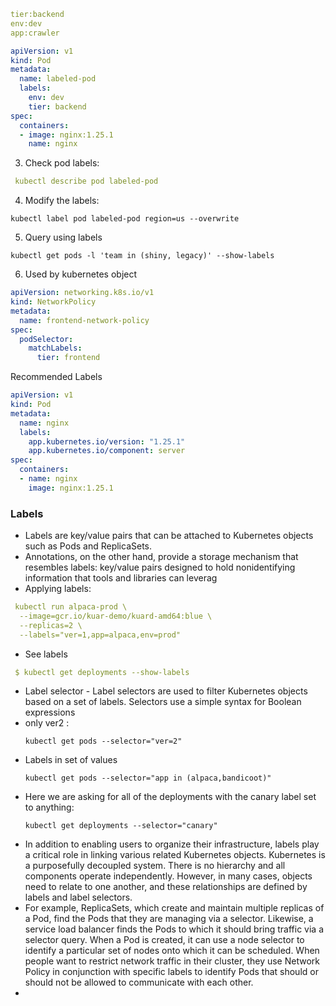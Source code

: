 ```yaml
tier:backend
env:dev
app:crawler
```

```yaml
apiVersion: v1
kind: Pod
metadata:
  name: labeled-pod
  labels:
    env: dev
    tier: backend
spec:
  containers:
  - image: nginx:1.25.1
    name: nginx
```
3) Check pod labels:
```yaml
 kubectl describe pod labeled-pod
```

4) Modify the labels:
```commandline
kubectl label pod labeled-pod region=us --overwrite
```

5) Query using labels
```commandline
kubectl get pods -l 'team in (shiny, legacy)' --show-labels
```

6) Used by kubernetes object

```yaml
apiVersion: networking.k8s.io/v1
kind: NetworkPolicy
metadata:
  name: frontend-network-policy
spec:
  podSelector:
    matchLabels:
      tier: frontend
```

Recommended Labels

```yaml
apiVersion: v1
kind: Pod
metadata:
  name: nginx
  labels:
    app.kubernetes.io/version: "1.25.1"
    app.kubernetes.io/component: server
spec:
  containers:
  - name: nginx
    image: nginx:1.25.1
```

### Labels
- Labels are key/value pairs that can be attached to Kubernetes objects such as Pods and ReplicaSets.
- Annotations, on the other hand, provide a storage mechanism that resembles labels: key/value pairs designed to hold nonidentifying information that tools and libraries can leverag
- Applying labels:
```yaml
 kubectl run alpaca-prod \
  --image=gcr.io/kuar-demo/kuard-amd64:blue \
  --replicas=2 \
  --labels="ver=1,app=alpaca,env=prod"
```
- See labels
```yaml 
 $ kubectl get deployments --show-labels

```
- Label selector - Label selectors are used to filter Kubernetes objects based on a set of labels. Selectors use a simple syntax for Boolean expressions
- only ver2 :
  ```commandline
  kubectl get pods --selector="ver=2"
  ```
- Labels in set of values
  ```commandline
  kubectl get pods --selector="app in (alpaca,bandicoot)"
  ```
- Here we are asking for all of the deployments with the canary label set to anything:
  ```commandline
  kubectl get deployments --selector="canary"
  ```
- In addition to enabling users to organize their infrastructure, labels play a critical role in linking various related Kubernetes objects. Kubernetes is a purposefully decoupled system. There is no hierarchy and all components operate independently. However, in many cases, objects need to relate to one another, and these relationships are defined by labels and label selectors.
- For example, ReplicaSets, which create and maintain multiple replicas of a Pod, find the Pods that they are managing via a selector. Likewise, a service load balancer finds the Pods to which it should bring traffic via a selector query. When a Pod is created, it can use a node selector to identify a particular set of nodes onto which it can be scheduled. When people want to restrict network traffic in their cluster, they use Network Policy in conjunction with specific labels to identify Pods that should or should not be allowed to communicate with each other.
- 